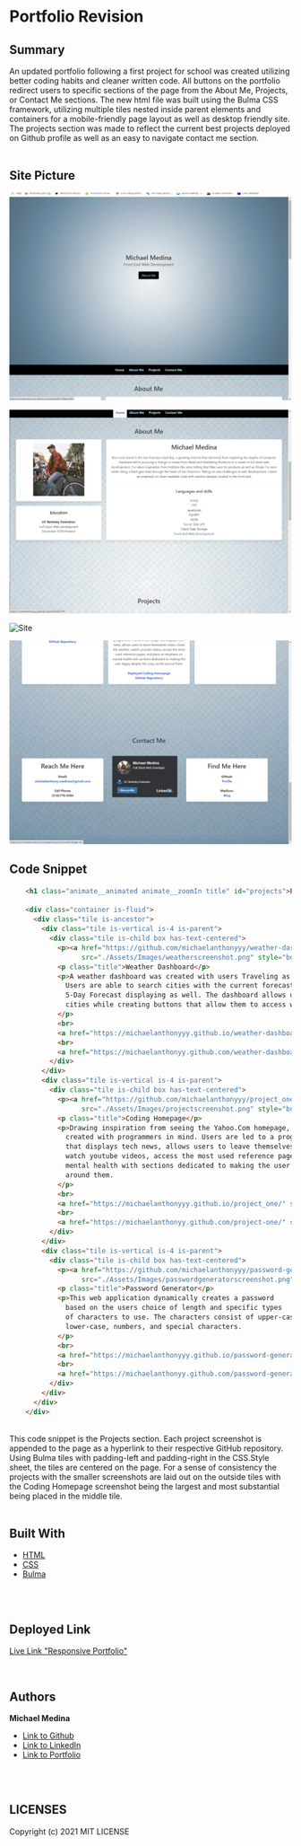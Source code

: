 # Portfolio Revision

## Summary
An updated portfolio following a first project for school was created utilizing better coding habits and cleaner written code. All buttons on the portfolio
redirect users to specific sections of the page from the About Me, Projects, or Contact Me sections. The new html file was built using the Bulma CSS framework, utilizing multiple tiles nested inside parent elements and containers for a mobile-friendly page layout as well as desktop friendly site. The projects section was 
made to reflect the current best projects deployed on Github profile as well as an easy to navigate contact me section.
<br>
<br>

## Site Picture
![Site](Assets/Images/homescreenshot.png)

![Site](Assets/Images/aboutmescreenshot.png)

![Site](Assets/Images/projectssscreenshot.png)

![Site](Assets/Images/contactmescreenshot.png)
<br>

## Code Snippet
```html
    <h1 class="animate__animated animate__zoomIn title" id="projects">Projects</h1>

    <div class="container is-fluid">
      <div class="tile is-ancestor">
        <div class="tile is-vertical is-4 is-parent">
          <div class="tile is-child box has-text-centered">
            <p><a href="https://github.com/michaelanthonyyy/weather-dashboard"> <img
                  src="./Assets/Images/weatherscreenshot.png" style="border: black solid"></a></p>
            <p class="title">Weather Dashboard</p>
            <p>A weather dashboard was created with users Traveling as a base userbase.
              Users are able to search cities with the current forecast as well as a 
              5-Day Forecast displaying as well. The dashboard allows users to search multiple
              cities while creating buttons that allow them to access weather for past searches.
            </p>
            <br>
            <a href="https://michaelanthonyyy.github.io/weather-dashboard/" style="font-weight:bold">Deployed Weather Dashboard</a>
            <br>
            <a href="https://michaelanthonyy.github.com/weather-dashboard/" style="font-weight:bold"> GitHub Repository</a>
          </div>
        </div>
        <div class="tile is-vertical is-4 is-parent">
          <div class="tile is-child box has-text-centered">
            <p><a href="https://github.com/michaelanthonyyy/project_one"> <img
                  src="./Assets/Images/projectscreenshot.png" style="border: black solid"></a></p>
            <p class="title">Coding Homepage</p>
            <p>Drawing inspiration from seeing the Yahoo.Com homepage, a web portal was
              created with programmers in mind. Users are led to a programmer relevant homepage
              that displays tech news, allows users to leave themselves notes, check the weather, 
              watch youtube videos, access the most used reference pages, and place an emphasis on 
              mental health with sections dedicated to making the user happy despite the crazy world
              around them.
            </p>
            <br>
            <a href="https://michaelanthonyyy.github.io/project_one/" style="font-weight:bold"> Deployed Coding Homepage</a>
            <br>
            <a href="https://michaelanthonyy.github.com/project-one/" style="font-weight:bold"> GitHub Repository</a>
          </div>
        </div>
        <div class="tile is-vertical is-4 is-parent">
          <div class="tile is-child box has-text-centered">
            <p><a href="https://github.com/michaelanthonyyy/password-generator"> <img
                  src="./Assets/Images/passwordgeneratorscreenshot.png" style="border: black solid"></a></p>
            <p class="title">Password Generator</p>
            <p>This web application dynamically creates a password
              based on the users choice of length and specific types
              of characters to use. The characters consist of upper-case,
              lower-case, numbers, and special characters.
            </p>
            <br>
            <a href="https://michaelanthonyyy.github.io/password-generator/" style="font-weight:bold"> Deployed Password-Generator</a>
            <br>
            <a href="https://michaelanthonyy.github.com/password-generator/" style="font-weight:bold"> GitHub Repository</a>
          </div>
        </div>
      </div>
    </div>
  
```
This code snippet is the Projects section. Each project screenshot is appended to the page as a hyperlink to their respective GitHub repository.
Using Bulma tiles with padding-left and padding-right in the CSS.Style sheet, the tiles are centered on the page. For a sense of consistency the 
projects with the smaller screenshots are laid out on the outside tiles with the Coding Homepage screenshot being the largest and most substantial
being placed in the middle tile.
<br>
<br>

## Built With

* [HTML](https://developer.mozilla.org/en-US/docs/Web/HTML)
* [CSS](https://developer.mozilla.org/en-US/docs/Web/CSS)
* [Bulma](https://bulma.io/)

<br>
<br>

## Deployed Link

[Live Link "Responsive Portfolio"](https://michaelanthonyyy.github.io/portfolio2021/)

<br>

## Authors

**Michael Medina** 
- [Link to Github](https://github.com/michaelanthonyyy)
- [Link to LinkedIn](https://www.linkedin.com/in/michael-medina-22aa70200?lipi=urn%3Ali%3Apage%3Ad_flagship3_profile_view_base_contact_details%3B311BosSLTMS4JkhAfkX61A%3D%3D)
- [Link to Portfolio](https://michaelanthonyyy.github.io/portfolio2021/)

<br>
<br>

## LICENSES

Copyright (c) 2021 MIT LICENSE